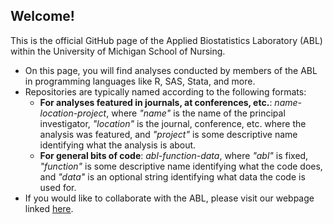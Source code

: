 ## Welcome!

This is the official GitHub page of the Applied Biostatistics Laboratory (ABL) within the University of Michigan School of Nursing.
  - On this page, you will find analyses conducted by members of the ABL in programming languages like R, SAS, Stata, and more.
  - Repositories are typically named according to the following formats:
    - **For analyses featured in journals, at conferences, etc.**: *name-location-project*, where *"name"* is the name of the principal investigator, *"location"* is the journal, conference, etc. where the analysis was featured, and *"project"* is some descriptive name identifying what the analysis is about.
    - **For general bits of code**: *abl-function-data*, where *"abl"* is fixed, *"function"* is some descriptive name identifying what the code does, and *"data"* is an optional string identifying what data the code is used for.
  - If you would like to collaborate with the ABL, please visit our webpage linked [here](https://nursing.umich.edu/research/grants-and-research-office-gro/applied-biostatistics-laboratory).
